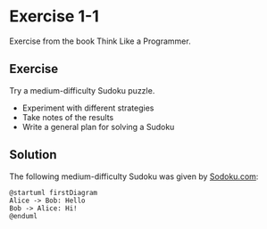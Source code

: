 # Exercise 1-1

Exercise from the book Think Like a Programmer.

## Exercise

Try a medium-difficulty Sudoku puzzle.

- Experiment with different strategies
- Take notes of the results
- Write a general plan for solving a Sudoku

## Solution

The following medium-difficulty Sudoku was given by [Sodoku.com](https://sudoku.com/medium/):

```plantuml
@startuml firstDiagram
Alice -> Bob: Hello
Bob -> Alice: Hi!
@enduml
```
